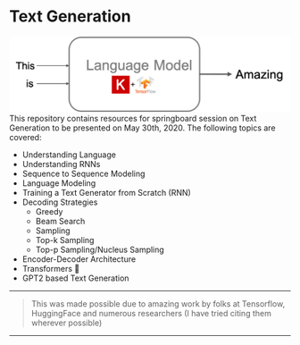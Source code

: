 # Text Generation
![tf_logo](notebooks/illustrations/tf_logo.png)
This repository contains resources for springboard session on Text Generation to be presented on May 30th, 2020.
The following topics are covered:
+ Understanding Language
+ Understanding RNNs
+ Sequence to Sequence Modeling
+ Language Modeling
+ Training a Text Generator from Scratch (RNN)
+ Decoding Strategies
  - Greedy
  - Beam Search
  - Sampling
  - Top-k Sampling
  - Top-p Sampling/Nucleus Sampling
+ Encoder-Decoder Architecture
+ Transformers 🤗
+ GPT2 based Text Generation

---
> This was made possible due to amazing work by folks at Tensorflow, HuggingFace and numerous researchers (I have tried citing them wherever possible)
---
